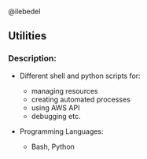 @ilebedel

## Utilities

### Description:
* Different shell and python scripts for: 
	- managing resources 
	- creating automated processes
	- using AWS API
	- debugging etc.

* Programming Languages:
	- Bash, Python

